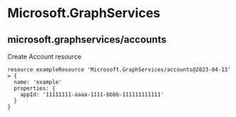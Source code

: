 # Microsoft.GraphServices

## microsoft.graphservices/accounts

Create Account resource
```bicep
resource exampleResource 'Microsoft.GraphServices/accounts@2023-04-13' = {
  name: 'example'
  properties: {
    appId: '11111111-aaaa-1111-bbbb-111111111111'
  }
}
```
